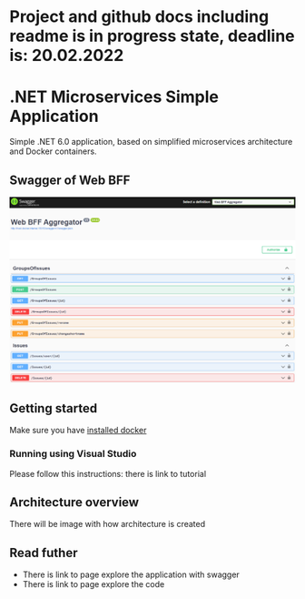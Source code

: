 # Project and github docs including readme is in progress state, deadline is: 20.02.2022

# .NET Microservices Simple Application

Simple .NET 6.0 application, based on simplified microservices architecture and Docker containers.

## Swagger of Web BFF

![](img/Web_Bff_Swagger_Page.png)

## Getting started

Make sure you have [installed docker](https://docs.docker.com/docker-for-windows/install/)

### Running using Visual Studio

Please follow this instructions: there is link to tutorial

## Architecture overview

There will be image with how architecture is created

## Read futher

- There is link to page explore the application with swagger
- There is link to page explore the code
